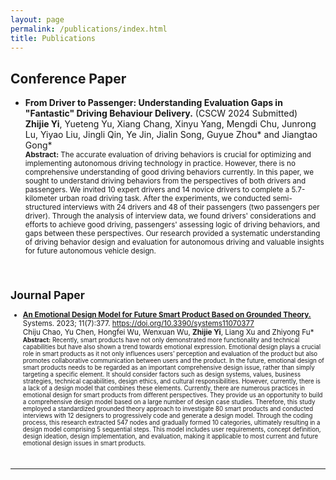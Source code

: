 ```yaml
---
layout: page
permalink: /publications/index.html
title: Publications
---
```



## Conference Paper

- **From Driver to Passenger: Understanding Evaluation Gaps in "Fantastic" Driving Behaviour Delivery.** (CSCW 2024 Submitted)<br>
**Zhijie Yi**, Yueteng Yu, Xiang Chang, Xinyu Yang, Mengdi Chu, Junrong Lu, Yiyao Liu, Jingli Qin, Ye Jin, Jialin Song, Guyue Zhou* and Jiangtao Gong*<br>
<small>**Abstract:** The accurate evaluation of driving behaviors is crucial for optimizing and implementing autonomous driving technology in practice. However, there is no comprehensive understanding of good driving behaviors currently. In this paper, we sought to understand driving behaviors from the perspectives of both drivers and passengers. We invited 10 expert drivers and 14 novice drivers to complete a 5.7-kilometer urban road driving task. After the experiments, we conducted semi-structured interviews with 24 drivers and 48 of their passengers (two passengers per driver). Through the analysis of interview data, we found drivers' considerations and efforts to achieve good driving, passengers' assessing logic of driving behaviors, and gaps between these perspectives. Our research provided a systematic understanding of driving behavior design and evaluation for autonomous driving and valuable insights for future autonomous vehicle design.

  <br>

## Journal Paper

- [**An Emotional Design Model for Future Smart Product Based on Grounded Theory.**](https://www.mdpi.com/2079-8954/11/7/377) Systems. 2023; 11(7):377. https://doi.org/10.3390/systems11070377<br>
Chiju Chao, Yu Chen, Hongfei Wu, Wenxuan Wu, **Zhijie Yi**, Liang Xu and Zhiyong Fu*<br>
<small>**Abstract:** Recently, smart products have not only demonstrated more functionality and technical capabilities but have also shown a trend towards emotional expression. Emotional design plays a crucial role in smart products as it not only influences users’ perception and evaluation of the product but also promotes collaborative communication between users and the product. In the future, emotional design of smart products needs to be regarded as an important comprehensive design issue, rather than simply targeting a specific element. It should consider factors such as design systems, values, business strategies, technical capabilities, design ethics, and cultural responsibilities. However, currently, there is a lack of a design model that combines these elements. Currently, there are numerous practices in emotional design for smart products from different perspectives. They provide us an opportunity to build a comprehensive design model based on a large number of design case studies. Therefore, this study employed a standardized grounded theory approach to investigate 80 smart products and conducted interviews with 12 designers to progressively code and generate a design model. Through the coding process, this research extracted 547 nodes and gradually formed 10 categories, ultimately resulting in a design model comprising 5 sequential steps. This model includes user requirements, concept definition, design ideation, design implementation, and evaluation, making it applicable to most current and future emotional design issues in smart products.

  <br>

---
